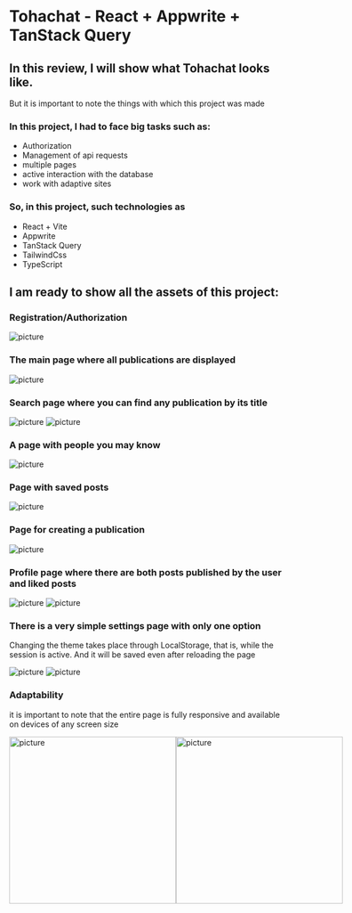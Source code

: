 <div style="max-width: 1100px; margin: 0 auto;">

# Tohachat - React + Appwrite + TanStack Query


## In this review, I will show what Tohachat looks like.

But it is important to note the things with which this project was made
### In this project, I had to face big tasks such as:
- Authorization
- Management of api requests
- multiple pages
- active interaction with the database
- work with adaptive sites

### So, in this project, such technologies as
- React + Vite
- Appwrite
- TanStack Query
- TailwindCss
- TypeScript

## I am ready to show all the assets of this project:
### Registration/Authorization
<img alt="picture" src="README_MEDIA_FILES/1.jpg"></img>
### The main page where all publications are displayed
<img alt="picture" src="README_MEDIA_FILES/2.jpg"></img>
### Search page where you can find any publication by its title
<img alt="picture" src="README_MEDIA_FILES/3.jpg"></img>
<img alt="picture" src="README_MEDIA_FILES/4.jpg">
### A page with people you may know
<img alt="picture" src="README_MEDIA_FILES/5.jpg"></img>
### Page with saved posts
<img alt="picture" src="README_MEDIA_FILES/6.jpg"></img>
### Page for creating a publication
<img alt="picture" src="README_MEDIA_FILES/7.jpg"></img>
### Profile page where there are both posts published by the user and liked posts
<img alt="picture" src="README_MEDIA_FILES/8.jpg"></img>
<img alt="picture" src="README_MEDIA_FILES/9.jpg"></img>
### There is a very simple settings page with only one option
<p>
Changing the theme takes place through LocalStorage, that is, while the session is active. And it will be saved even after reloading the page
</p>
<img alt="picture" src="README_MEDIA_FILES/10.jpg"></img>
<img alt="picture" src="README_MEDIA_FILES/11.jpg"></img>

### Adaptability
<p>
it is important to note that the entire page is fully responsive and available on devices of any screen size
</p>
<div style="display:flex; justify-content: space-around;">
<img width=300 alt="picture" src="README_MEDIA_FILES/12.jpg"></img>
<img width=300 alt="picture" src="README_MEDIA_FILES/13.jpg"></img>
</div>
</div>
